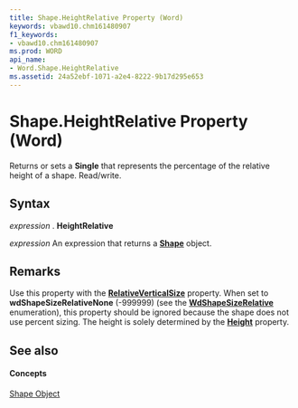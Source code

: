 ```yaml
---
title: Shape.HeightRelative Property (Word)
keywords: vbawd10.chm161480907
f1_keywords:
- vbawd10.chm161480907
ms.prod: WORD
api_name:
- Word.Shape.HeightRelative
ms.assetid: 24a52ebf-1071-a2e4-8222-9b17d295e653
---
```



# Shape.HeightRelative Property (Word)

Returns or sets a  **Single** that represents the percentage of the relative height of a shape. Read/write.


## Syntax

 _expression_ . **HeightRelative**

 _expression_ An expression that returns a **[Shape](shape-object-word.md)** object.


## Remarks

Use this property with the  **[RelativeVerticalSize](shape-relativeverticalsize-property-word.md)** property. When set to **wdShapeSizeRelativeNone** (-999999) (see the **[WdShapeSizeRelative](wdshapesizerelative-enumeration-word.md)** enumeration), this property should be ignored because the shape does not use percent sizing. The height is solely determined by the **[Height](shape-height-property-word.md)** property.


## See also


#### Concepts


[Shape Object](shape-object-word.md)

